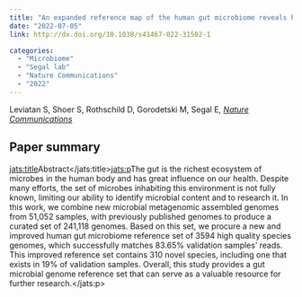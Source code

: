 ```yaml
---
title: "An expanded reference map of the human gut microbiome reveals hundreds of previously unknown species"
date: "2022-07-05"
link: http://dx.doi.org/10.1038/s41467-022-31502-1

categories:
  - "Microbiome"
  - "Segal lab"
  - "Nature Communications"
  - "2022"
---
```


Leviatan S, Shoer S, Rothschild D, Gorodetski M, Segal E, [*Nature Communications*](http://dx.doi.org/10.1038/s41467-022-31502-1)

## Paper summary

<jats:title>Abstract</jats:title><jats:p>The gut is the richest ecosystem of microbes in the human body and has great influence on our health. Despite many efforts, the set of microbes inhabiting this environment is not fully known, limiting our ability to identify microbial content and to research it. In this work, we combine new microbial metagenomic assembled genomes from 51,052 samples, with previously published genomes to produce a curated set of 241,118 genomes. Based on this set, we procure a new and improved human gut microbiome reference set of 3594 high quality species genomes, which successfully matches 83.65% validation samples’ reads. This improved reference set contains 310 novel species, including one that exists in 19% of validation samples. Overall, this study provides a gut microbial genome reference set that can serve as a valuable resource for further research.</jats:p>

